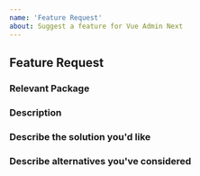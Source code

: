 ```yaml
---
name: 'Feature Request'
about: Suggest a feature for Vue Admin Next
---
```


## Feature Request

### Relevant Package

<!-- This feature request is for ... -->

### Description

<!-- A clear and concise description of the problem or missing capability... -->

### Describe the solution you'd like

<!-- If you have a solution in mind, please describe it. -->

### Describe alternatives you've considered

<!-- Have you considered any alternative solutions or workarounds? -->
